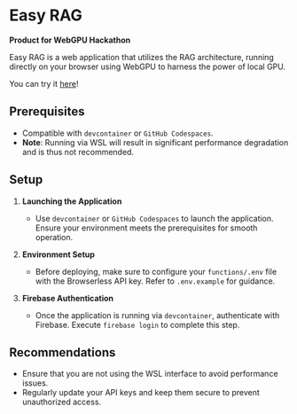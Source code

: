 # Easy RAG

**Product for WebGPU Hackathon**

Easy RAG is a web application that utilizes the RAG architecture, running directly on your browser using WebGPU to harness the power of local GPU.

You can try it [here](https://instant-agent.web.app/)!

## Prerequisites

- Compatible with `devcontainer` or `GitHub Codespaces`.
- **Note**: Running via WSL will result in significant performance degradation and is thus not recommended.

## Setup

1. **Launching the Application**

   - Use `devcontainer` or `GitHub Codespaces` to launch the application. Ensure your environment meets the prerequisites for smooth operation.

2. **Environment Setup**

   - Before deploying, make sure to configure your `functions/.env` file with the Browserless API key. Refer to `.env.example` for guidance.

3. **Firebase Authentication**
   - Once the application is running via `devcontainer`, authenticate with Firebase. Execute `firebase login` to complete this step.

## Recommendations

- Ensure that you are not using the WSL interface to avoid performance issues.
- Regularly update your API keys and keep them secure to prevent unauthorized access.
